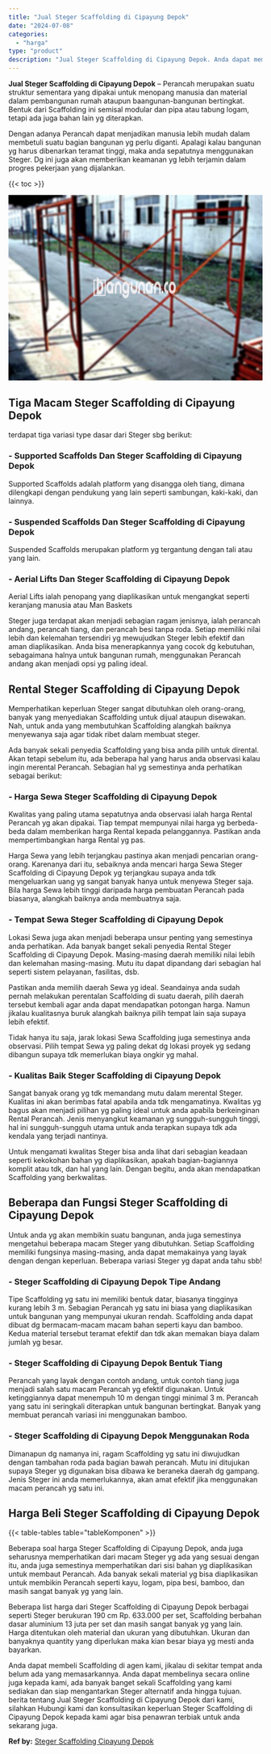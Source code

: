 ```yaml
---
title: "Jual Steger Scaffolding di Cipayung Depok"
date: "2024-07-08"
categories: 
  - "harga"
type: "product"
description: "Jual Steger Scaffolding di Cipayung Depok. Anda dapat membeli Scaffolding di agen kami, jikalau di sekitar tempat anda belum ada yang memasarkannya. Anda dap..."
---
```


**Jual Steger Scaffolding di Cipayung Depok** – Perancah merupakan suatu struktur sementara yang dipakai untuk menopang manusia dan material dalam pembangunan rumah ataupun baangunan-bangunan bertingkat. Bentuk dari Scaffolding ini semisal modular dan pipa atau tabung logam, tetapi ada juga bahan lain yg diterapkan.

Dengan adanya Perancah dapat menjadikan manusia lebih mudah dalam membetuli suatu bagian bangunan yg perlu diganti. Apalagi kalau bangunan yg harus dibenarkan teramat tinggi, maka anda sepatutnya menggunakan Steger. Dg ini juga akan memberikan keamanan yg lebih terjamin dalam progres pekerjaan yang dijalankan.

{{< toc >}}

![Jual Steger Scaffolding di Cipayung Depok](/images/sewa-scaffolding-steger-29.png)

## Tiga Macam Steger Scaffolding di Cipayung Depok

terdapat tiga variasi type dasar dari Steger sbg berikut:

### \- Supported Scaffolds Dan Steger Scaffolding di Cipayung Depok

Supported Scaffolds adalah platform yang disangga oleh tiang, dimana dilengkapi dengan pendukung yang lain seperti sambungan, kaki-kaki, dan lainnya.

### \- Suspended Scaffolds Dan Steger Scaffolding di Cipayung Depok

Suspended Scaffolds merupakan platform yg tergantung dengan tali atau yang lain.

### \- Aerial Lifts Dan Steger Scaffolding di Cipayung Depok

Aerial Lifts ialah penopang yang diaplikasikan untuk mengangkat seperti keranjang manusia atau Man Baskets

Steger juga terdapat akan menjadi sebagian ragam jenisnya, ialah perancah andang, perancah tiang, dan perancah besi tanpa roda. Setiap memiliki nilai lebih dan kelemahan tersendiri yg mewujudkan Steger lebih efektif dan aman diaplikasikan. Anda bisa menerapkannya yang cocok dg kebutuhan, sebagaimana halnya untuk bangunan rumah, menggunakan Perancah andang akan menjadi opsi yg paling ideal.

## Rental Steger Scaffolding di Cipayung Depok

Memperhatikan keperluan Steger sangat dibutuhkan oleh orang-orang, banyak yang menyediakan Scaffolding untuk dijual ataupun disewakan. Nah, untuk anda yang membutuhkan Scaffolding alangkah baiknya menyewanya saja agar tidak ribet dalam membuat steger.

Ada banyak sekali penyedia Scaffolding yang bisa anda pilih untuk dirental. Akan tetapi sebelum itu, ada beberapa hal yang harus anda observasi kalau ingin merental Perancah. Sebagian hal yg semestinya anda perhatikan sebagai berikut:

### \- Harga Sewa Steger Scaffolding di Cipayung Depok

Kwalitas yang paling utama sepatutnya anda observasi ialah harga Rental Perancah yg akan dipakai. Tiap tempat mempunyai nilai harga yg berbeda-beda dalam memberikan harga Rental kepada pelanggannya. Pastikan anda mempertimbangkan harga Rental yg pas.

Harga Sewa yang lebih terjangkau pastinya akan menjadi pencarian orang-orang. Karenanya dari itu, sebaiknya anda mencari harga Sewa Steger Scaffolding di Cipayung Depok yg terjangkau supaya anda tdk mengeluarkan uang yg sangat banyak hanya untuk menyewa Steger saja. Bila harga Sewa lebih tinggi daripada harga pembuatan Perancah pada biasanya, alangkah baiknya anda membuatnya saja.

### \- Tempat Sewa Steger Scaffolding di Cipayung Depok

Lokasi Sewa juga akan menjadi beberapa unsur penting yang semestinya anda perhatikan. Ada banyak banget sekali penyedia Rental Steger Scaffolding di Cipayung Depok. Masing-masing daerah memiliki nilai lebih dan kelemahan masing-masing. Mutu itu dapat dipandang dari sebagian hal seperti sistem pelayanan, fasilitas, dsb.

Pastikan anda memilih daerah Sewa yg ideal. Seandainya anda sudah pernah melakukan perentalan Scaffolding di suatu daerah, pilih daerah tersebut kembali agar anda dapat mendapatkan potongan harga. Namun jikalau kualitasnya buruk alangkah baiknya pilih tempat lain saja supaya lebih efektif.

Tidak hanya itu saja, jarak lokasi Sewa Scaffolding juga semestinya anda observasi. Pilih tempat Sewa yg paling dekat dg lokasi proyek yg sedang dibangun supaya tdk memerlukan biaya ongkir yg mahal.

### \- Kualitas Baik Steger Scaffolding di Cipayung Depok

Sangat banyak orang yg tdk memandang mutu dalam merental Steger. Kualitas ini akan berimbas fatal apabila anda tdk mengamatinya. Kwalitas yg bagus akan menjadi pilihan yg paling ideal untuk anda apabila berkeinginan Rental Perancah. Jenis menyangkut keamanan yg sungguh-sungguh tinggi, hal ini sungguh-sungguh utama untuk anda terapkan supaya tdk ada kendala yang terjadi nantinya.

Untuk mengamati kwalitas Steger bisa anda lihat dari sebagian keadaan seperti kekokohan bahan yg diaplikasikan, apakah bagian-bagiannya komplit atau tdk, dan hal yang lain. Dengan begitu, anda akan mendapatkan Scaffolding yang berkwalitas.

## Beberapa dan Fungsi Steger Scaffolding di Cipayung Depok

Untuk anda yg akan membikin suatu bangunan, anda juga semestinya mengetahui beberapa macam Steger yang dibutuhkan. Setiap Scaffolding memiliki fungsinya masing-masing, anda dapat memakainya yang layak dengan dengan keperluan. Beberapa variasi Steger yg dapat anda tahu sbb!

### \- Steger Scaffolding di Cipayung Depok Tipe Andang

Tipe Scaffolding yg satu ini memiliki bentuk datar, biasanya tingginya kurang lebih 3 m. Sebagian Perancah yg satu ini biasa yang diaplikasikan untuk bangunan yang mempunyai ukuran rendah. Scaffolding anda dapat dibuat dg bermacam-macam macam bahan seperti kayu dan bamboo. Kedua material tersebut teramat efektif dan tdk akan memakan biaya dalam jumlah yg besar.

### \- Steger Scaffolding di Cipayung Depok Bentuk Tiang

Perancah yang layak dengan contoh andang, untuk contoh tiang juga menjadi salah satu macam Perancah yg efektif digunakan. Untuk ketinggiannya dapat menempuh 10 m dengan tinggi minimal 3 m. Perancah yang satu ini seringkali diterapkan untuk bangunan bertingkat. Banyak yang membuat perancah variasi ini menggunakan bamboo.

### \- Steger Scaffolding di Cipayung Depok Menggunakan Roda

Dimanapun dg namanya ini, ragam Scaffolding yg satu ini diwujudkan dengan tambahan roda pada bagian bawah perancah. Mutu ini ditujukan supaya Steger yg digunakan bisa dibawa ke beraneka daerah dg gampang. Jenis Steger ini anda memerlukannya, akan amat efektif jika menggunakan macam perancah yg satu ini.

## Harga Beli Steger Scaffolding di Cipayung Depok

{{< table-tables table="tableKomponen" >}}

Beberapa soal harga Steger Scaffolding di Cipayung Depok, anda juga seharusnya memperhatikan dari macam Steger yg ada yang sesuai dengan itu, anda juga semestinya memperhatikan dari sisi bahan yg diaplikasikan untuk membaut Perancah. Ada banyak sekali material yg bisa diaplikasikan untuk membikin Perancah seperti kayu, logam, pipa besi, bamboo, dan masih sangat banyak yg yang lain.

Beberapa list harga dari Steger Scaffolding di Cipayung Depok berbagai seperti Steger berukuran 190 cm Rp. 633.000 per set, Scaffolding berbahan dasar aluminium 13 juta per set dan masih sangat banyak yg yang lain. Harga ditentukan oleh material dan ukuran yang dibutuhkan. Ukuran dan banyaknya quantity yang diperlukan maka kian besar biaya yg mesti anda bayarkan.

Anda dapat membeli Scaffolding di agen kami, jikalau di sekitar tempat anda belum ada yang memasarkannya. Anda dapat membelinya secara online juga kepada kami, ada banyak banget sekali Scaffolding yang kami sediakan dan siap mengantarkan Steger alternatif anda hingga tujuan. berita tentang Jual Steger Scaffolding di Cipayung Depok dari kami, silahkan Hubungi kami dan konsultasikan keperluan Steger Scaffolding di Cipayung Depok kepada kami agar bisa penawran terbiak untuk anda sekarang juga.

**Ref by:** [Steger Scaffolding Cipayung Depok](https://id.wikipedia.org/wiki/Steger)
